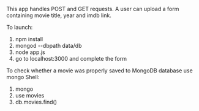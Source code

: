 This app handles POST and GET requests. A user can upload a form containing movie title, year and imdb link.  

To launch:  

1) npm install  
2) mongod --dbpath data/db  
3) node app.js  
4) go to localhost:3000 and complete the form

To check whether a movie was properly saved to MongoDB database use mongo Shell:

1) mongo  
2) use movies  
3) db.movies.find()
